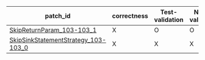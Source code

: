  | patch_id |correctness |Test-validation |NPEX-validation |
 |--- | --- | --- | --- | 
 | [SkipReturnParam_103-103_1](./patches/SkipReturnParam_103-103_1/patch.java#L110) | X | O | O | 
 | [SkipSinkStatementStrategy_103-103_0](./patches/SkipSinkStatementStrategy_103-103_0/patch.java#L110) | X | X | X | 
